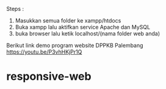 Steps :
1. Masukkan semua folder ke xampp/htdocs
2. Buka xampp lalu aktifkan service Apache dan MySQL
3. buka browser lalu ketik localhost/(nama folder web anda)

Berikut link demo program website DPPKB Palembang
https://youtu.be/P3vhHKjPr1Q
# responsive-web

